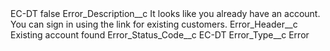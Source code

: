 <?xml version="1.0" encoding="UTF-8"?>
<CustomMetadata xmlns="http://soap.sforce.com/2006/04/metadata" xmlns:xsi="http://www.w3.org/2001/XMLSchema-instance" xmlns:xsd="http://www.w3.org/2001/XMLSchema">
    <label>EC-DT</label>
    <protected>false</protected>
    <values>
        <field>Error_Description__c</field>
        <value xsi:type="xsd:string">It looks like you already have an account. You can sign in using the link for existing customers.</value>
    </values>
    <values>
        <field>Error_Header__c</field>
        <value xsi:type="xsd:string">Existing account found</value>
    </values>
    <values>
        <field>Error_Status_Code__c</field>
        <value xsi:type="xsd:string">EC-DT</value>
    </values>
    <values>
        <field>Error_Type__c</field>
        <value xsi:type="xsd:string">Error</value>
    </values>
</CustomMetadata>
